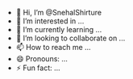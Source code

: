 - 👋 Hi, I’m @SnehalShirture
- 👀 I’m interested in ...
- 🌱 I’m currently learning ...
- 💞️ I’m looking to collaborate on ...
- 📫 How to reach me ...
- 😄 Pronouns: ...
- ⚡ Fun fact: ...

<!---
SnehalShirture/SnehalShirture is a ✨ special ✨ repository because its `README.md` (this file) appears on your GitHub profile.
You can click the Preview link to take a look at your changes.
--->
